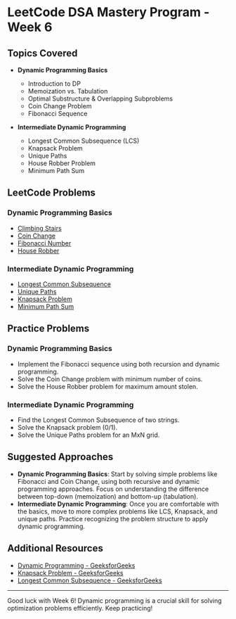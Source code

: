 # LeetCode DSA Mastery Program - Week 6

## Topics Covered
- **Dynamic Programming Basics**
  - Introduction to DP
  - Memoization vs. Tabulation
  - Optimal Substructure & Overlapping Subproblems
  - Coin Change Problem
  - Fibonacci Sequence

- **Intermediate Dynamic Programming**
  - Longest Common Subsequence (LCS)
  - Knapsack Problem
  - Unique Paths
  - House Robber Problem
  - Minimum Path Sum

## LeetCode Problems
### Dynamic Programming Basics
- [Climbing Stairs](https://leetcode.com/problems/climbing-stairs/)
- [Coin Change](https://leetcode.com/problems/coin-change/)
- [Fibonacci Number](https://leetcode.com/problems/fibonacci-number/)
- [House Robber](https://leetcode.com/problems/house-robber/)

### Intermediate Dynamic Programming
- [Longest Common Subsequence](https://leetcode.com/problems/longest-common-subsequence/)
- [Unique Paths](https://leetcode.com/problems/unique-paths/)
- [Knapsack Problem](https://leetcode.com/problems/knapsack-problem/)
- [Minimum Path Sum](https://leetcode.com/problems/minimum-path-sum/)

## Practice Problems
### Dynamic Programming Basics
- Implement the Fibonacci sequence using both recursion and dynamic programming.
- Solve the Coin Change problem with minimum number of coins.
- Solve the House Robber problem for maximum amount stolen.

### Intermediate Dynamic Programming
- Find the Longest Common Subsequence of two strings.
- Solve the Knapsack problem (0/1).
- Solve the Unique Paths problem for an MxN grid.

## Suggested Approaches
- **Dynamic Programming Basics**: Start by solving simple problems like Fibonacci and Coin Change, using both recursive and dynamic programming approaches. Focus on understanding the difference between top-down (memoization) and bottom-up (tabulation).
- **Intermediate Dynamic Programming**: Once you are comfortable with the basics, move to more complex problems like LCS, Knapsack, and unique paths. Practice recognizing the problem structure to apply dynamic programming.

## Additional Resources
- [Dynamic Programming - GeeksforGeeks](https://www.geeksforgeeks.org/dynamic-programming/)
- [Knapsack Problem - GeeksforGeeks](https://www.geeksforgeeks.org/0-1-knapsack-problem/)
- [Longest Common Subsequence - GeeksforGeeks](https://www.geeksforgeeks.org/longest-common-subsequence-dp-4/)

---
Good luck with Week 6! Dynamic programming is a crucial skill for solving optimization problems efficiently. Keep practicing!
